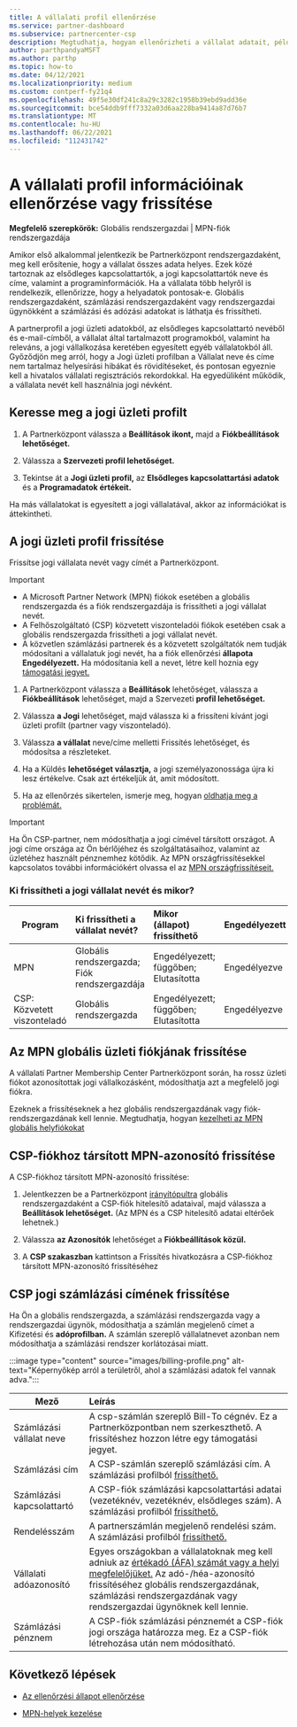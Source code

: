 ```yaml
---
title: A vállalati profil ellenőrzése
ms.service: partner-dashboard
ms.subservice: partnercenter-csp
description: Megtudhatja, hogyan ellenőrizheti a vállalat adatait, például az elsődleges kapcsolattartót, a címet és a programadatokat. A jogi és számlázási címeket is frissítheti.
author: parthpandyaMSFT
ms.author: parthp
ms.topic: how-to
ms.date: 04/12/2021
ms.localizationpriority: medium
ms.custom: contperf-fy21q4
ms.openlocfilehash: 49f5e30df241c8a29c3282c1958b39ebd9add36e
ms.sourcegitcommit: bce54ddb9fff7332a03d6aa228ba9414a87d76b7
ms.translationtype: MT
ms.contentlocale: hu-HU
ms.lasthandoff: 06/22/2021
ms.locfileid: "112431742"
---
```

# <a name="verify-or-update-your-company-profile-information"></a>A vállalati profil információinak ellenőrzése vagy frissítése 

**Megfelelő szerepkörök:** Globális rendszergazdai | MPN-fiók rendszergazdája

Amikor első alkalommal jelentkezik be Partnerközpont rendszergazdaként, meg kell erősítenie, hogy a vállalat összes adata helyes. Ezek közé tartoznak az elsődleges kapcsolattartók, a jogi kapcsolattartók neve és címe, valamint a programinformációk. Ha a vállalata több helyről is rendelkezik, ellenőrizze, hogy a helyadatok pontosak-e. Globális rendszergazdaként, számlázási rendszergazdaként vagy rendszergazdai ügynökként a számlázási és adózási adatokat is láthatja és frissítheti.

A partnerprofil a jogi üzleti adatokból, az elsődleges kapcsolattartó nevéből és e-mail-címből, a vállalat által tartalmazott programokból, valamint ha releváns, a jogi vállalkozása keretében egyesített egyéb vállalatokból áll. Győződjön meg arról, hogy a Jogi üzleti profilban a Vállalat neve és címe nem tartalmaz helyesírási hibákat és rövidítéseket, és pontosan egyeznie kell a hivatalos vállalati regisztrációs rekordokkal. Ha egyedüliként működik, a vállalata nevét kell használnia jogi névként.


## <a name="locate-the-legal-business-profile"></a>Keresse meg a jogi üzleti profilt

1. A Partnerközpont válassza a **Beállítások ikont,** majd a **Fiókbeállítások lehetőséget.**
 
1. Válassza a **Szervezeti profil lehetőséget.** 

2. Tekintse át a **Jogi üzleti profil,** az **Elsődleges kapcsolattartási adatok** és a **Programadatok értékeit.**

Ha más vállalatokat is egyesített a jogi vállalatával, akkor az információkat is áttekintheti. 

## <a name="update-your-legal-business-profile"></a>A jogi üzleti profil frissítése 

Frissítse jogi vállalata nevét vagy címét a Partnerközpont.

>[!Important]
>- A Microsoft Partner Network (MPN) fiókok esetében a globális rendszergazda és a fiók rendszergazdája is frissítheti a jogi vállalat nevét.
>- A Felhőszolgáltató (CSP) közvetett viszonteladói fiókok esetében csak a globális rendszergazda frissítheti a jogi vállalat nevét. 
>- A közvetlen számlázási partnerek és a közvetett szolgáltatók nem tudják módosítani a vállalatuk jogi nevét, ha a fiók ellenőrzési **állapota Engedélyezett.** Ha módosítania kell a nevet, létre kell hoznia egy [támogatási jegyet.](https://partner.microsoft.com/dashboard/support/servicerequests/create?stage=2&topicid=eb74583c-61b3-2124-bffc-00920e0ae772)



1. A Partnerközpont válassza a **Beállítások** lehetőséget, válassza a **Fiókbeállítások** lehetőséget, majd a Szervezeti **profil lehetőséget.**

2. Válassza **a Jogi** lehetőséget, majd válassza ki a frissíteni kívánt jogi üzleti profilt (partner vagy viszonteladó).

1. Válassza **a vállalat** neve/címe melletti Frissítés lehetőséget, és módosítsa a részleteket.
 
1. Ha a Küldés **lehetőséget választja,** a jogi személyazonossága újra ki lesz értékelve. Csak azt értékeljük át, amit módosított.

1. Ha az ellenőrzés sikertelen, ismerje meg, hogyan [oldhatja meg a problémát.](verification-responses.md)

>[!Important]
>Ha Ön CSP-partner, nem módosíthatja a jogi címével társított országot. A jogi címe országa az Ön bérlőjéhez és szolgáltatásaihoz, valamint az üzletéhez használt pénznemhez kötődik. Az MPN országfrissítésekkel kapcsolatos további információkért olvassa el az [MPN országfrissítéseit.](manage-locations.md#change-country-of-partner-global-account)


### <a name="who-can-update-legal-business-name-and-when"></a>Ki frissítheti a jogi vállalat nevét és mikor?

|**Program**|**Ki frissítheti a vállalat nevét?**|**Mikor (állapot) frissíthető**|**Engedélyezett**|
|---------------------|:-------------------------------|:------------|:-----------------|
MPN|Globális rendszergazda; Fiók rendszergazdája|Engedélyezett; függőben; Elutasította| Engedélyezve|
|CSP: Közvetett viszonteladó|Globális rendszergazda|Engedélyezett; függőben; Elutasította| Engedélyezve|


## <a name="update-your-mpn-global-business-account"></a>Az MPN globális üzleti fiókjának frissítése

A vállalati Partner Membership Center Partnerközpont során, ha rossz üzleti fiókot azonosítottak jogi vállalkozásként, módosíthatja azt a megfelelő jogi fiókra.

Ezeknek a frissítéseknek a hez globális rendszergazdának vagy fiók-rendszergazdának kell lennie. Megtudhatja, hogyan [kezelheti az MPN globális helyfiókokat](manage-locations.md)


## <a name="update-your-mpn-id-associated-with-your-csp-account"></a>CSP-fiókhoz társított MPN-azonosító frissítése

A CSP-fiókhoz társított MPN-azonosító frissítése:

1. Jelentkezzen be a Partnerközpont [irányítópultra](https://partner.microsoft.com/dashboard/home) globális rendszergazdaként a CSP-fiók hitelesítő adataival, majd válassza a **Beállítások lehetőséget.** (Az MPN és a CSP hitelesítő adatai eltérőek lehetnek.)
 
1. Válassza **az Azonosítók** lehetőséget a **Fiókbeállítások közül.**

1. A **CSP szakaszban** kattintson  a Frissítés hivatkozásra a CSP-fiókhoz társított MPN-azonosító frissítéséhez 


## <a name="update-your-csp-legal-billing-address"></a>CSP jogi számlázási címének frissítése

Ha Ön a globális rendszergazda, a számlázási rendszergazda vagy a rendszergazdai ügynök, módosíthatja a számlán megjelenő címet a Kifizetési és **adóprofilban.** A számlán szereplő vállalatnevet azonban nem módosíthatja a számlázási rendszer korlátozásai miatt.

:::image type="content" source="images/billing-profile.png" alt-text="Képernyőkép arról a területről, ahol a számlázási adatok fel vannak adva.":::

|**Mező**  |**Leírás**|  
|---------------------|:------------------|
|Számlázási vállalat neve|A csp-számlán szereplő Bill-To cégnév.  Ez a Partnerközpontban nem szerkeszthető.  A frissítéshez hozzon létre egy támogatási jegyet.|
|Számlázási cím|A CSP-számlán szereplő számlázási cím. A számlázási profilból [frissíthető.](https://partner.microsoft.com/dashboard/account/v3/accountsettings/billingprofile#commercial)|
|Számlázási kapcsolattartó|A CSP-fiók számlázási kapcsolattartási adatai (vezetéknév, vezetéknév, elsődleges szám).  A számlázási profilból [frissíthető.](https://partner.microsoft.com/dashboard/account/v3/accountsettings/billingprofile#commercial)|
|Rendelésszám|A partnerszámlán megjelenő rendelési szám. A számlázási profilból [frissíthető.](https://partner.microsoft.com/dashboard/account/v3/accountsettings/billingprofile#commercial)|
|Vállalati adóazonosító|Egyes országokban a vállalatoknak meg kell adniuk az [értékadó (ÁFA) számát vagy a helyi megfelelőjüket.](./organization-tax-info.md) Az adó-/héa-azonosító frissítéséhez globális rendszergazdának, számlázási rendszergazdának vagy rendszergazdai ügynöknek kell lennie.|
|Számlázási pénznem|A CSP-fiók számlázási pénznemét a CSP-fiók jogi országa határozza meg.  Ez a CSP-fiók létrehozása után nem módosítható.|

## <a name="next-steps"></a>Következő lépések

- [Az ellenőrzési állapot ellenőrzése](verification-responses.md)

- [MPN-helyek kezelése](manage-locations.md)